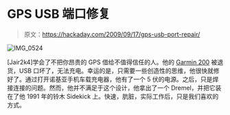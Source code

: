 # GPS USB 端口修复

> 原文：<https://hackaday.com/2009/09/17/gps-usb-port-repair/>

![IMG_0524](img/1369c124a7d9eb66cb9df99f31eabfcf.png "IMG_0524")

[Jair2k4]学会了不把你昂贵的 GPS 借给不值得信任的人。他的 [Garmin 200](http://www.techno-holics.com/2009/09/fun-with-broken-electronics.html) 被退货，USB 口坏了，无法充电。幸运的是，只需要一些创造性的思维，他很快就修好了。通过打开诺基亚手机车载充电器，他有了一个 5 伏的电源。之后，只是焊接连接的问题。然而，他并不满足于这个设计，他拿出了一个 Dremel，并把它装在了他 1991 年的铃木 Sidekick 上。快速，肮脏，实际工作后，只是我们喜欢的方式。